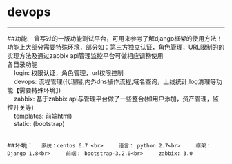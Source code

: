# devops
--------
##功能:  
  曾写过的一版功能测试平台，可用来参考了解django框架的使用方法！<br>
  功能上大部分需要特殊环境，部分如：第三方独立认证，角色管理，URL限制的的实现方法及通过zabbix api管理监控平台可做相应调整使用<br> 
  各目录功能<br>
     login: 权限认证，角色管理，url权限控制<br>
     devops: 流程管理(代理层,内外dns操作流程,域名查询，上线统计,log清理等功能【需要特殊环境】)<br>
     zabbix: 基于zabbix api与管理平台做了一些整合(如用户添加，资产管理，监控开关等)<br>
     templates: 前端html)<br>
     static: (bootstrap)<br>
     
     
##环境：
     ```系统：centos 6.7 <br>
     语言： python 2.7<br>
     框架： Django 1.8<br>
     前端： bootstrap-3.2.0<br>
     zabbix: 3.0```
